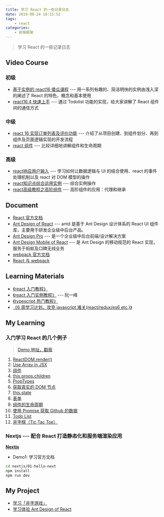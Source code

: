 ```yaml
---
title: 学习 React 的一些记录日志
date: 2019-08-24 18:15:52
tags:
	- react
categories:
	- 前端框架
---
```

> 学习 React 的一些记录日志
<!--more-->

## Video Course

### 初级

- [基于实例的 react16 傻瓜课程](https://www.imooc.com/learn/1045) --- 用一系列有趣的、简洁明快的实例由浅入深的阐述了 React 的特色，概念和基本使用
- [react16.4 快速上手](https://www.imooc.com/learn/1023) --- 通过 Todolist 功能的实现，给大家讲解了 React 组件间的通信方式

### 中级

- [react 16 实现订单列表及评价功能](https://www.imooc.com/learn/1061) --- 介绍了从项目创建、到组件划分、再到组件及页面逻辑实现的开发流程
- [react 组件](https://www.imooc.com/learn/944) --- 比较详细地讲解组件和生命周期

### 高级

- [react响应用户输入](https://www.imooc.com/learn/953) --- 学习如何让数据逻辑与 UI 的结合使用、react 的事件处理机制以及 react 对 DOM 模型的操作
- [react知识点综合运用实例](https://www.imooc.com/learn/971) --- 综合实例操作
- [react高级教程之高阶组件](https://www.imooc.com/learn/1075) --- 高阶组件的应用：代理和继承

## Document

- [React 官方文档](https://zh-hans.reactjs.org/docs/getting-started.html)
- [Ant Design of React](https://ant.design/docs/react/introduce-cn) --- antd 是基于 Ant Design 设计体系的 React UI 组件库，主要用于研发企业级中后台产品。
- [Ant Design Pro](https://pro.ant.design/docs/getting-started-cn) --- 是一个企业级中后台前端/设计解决方案
- [Ant Design Mobile of React](https://mobile.ant.design/docs/react/introduce-cn) --- 是 Ant Design 的移动规范的 React 实现，服务于蚂蚁及口碑无线业务
- [webpack 官方文档](https://www.webpackjs.com/concepts/)
- [React 与 webpack](https://typescript.bootcss.com/tutorials/react-&-webpack.html)

## Learning Materials

- [《react 入门教程》](https://hulufei.gitbooks.io/react-tutorial/content/index.html)
- [《react 入门实例教程》](http://www.ruanyifeng.com/blog/2015/03/react.html) --- 阮一峰
- [《typescript 热门教程》](https://ts.xcatliu.com/)
- [《6 周学习计划，攻克 javascript 难关(react/redux/es6 etc.)》](https://zhuanlan.zhihu.com/p/23412169)

## My Learning

### 入门学习 React 的几个例子

> [Demo 地址，戳我](https://github.com/yangtao2o/myreact/tree/master/demo)

1. [ReactDOM.render()](https://github.com/yangtao2o/myreact/blob/master/demo/01/index.html)
2. [Use Array in JSX](https://github.com/yangtao2o/myreact/blob/master/demo/02/index.html)
3. [组件](https://github.com/yangtao2o/myreact/blob/master/demo/03/index.html)
4. [this.props.children](https://github.com/yangtao2o/myreact/blob/master/demo/04/index.html)
5. [PropTypes](https://github.com/yangtao2o/myreact/blob/master/demo/05/index.html)
6. [获取真实的 DOM 节点](https://github.com/yangtao2o/myreact/blob/master/demo/06/index.html)
7. [this.state](https://github.com/yangtao2o/myreact/blob/master/demo/07/index.html)
8. [表单](https://github.com/yangtao2o/myreact/blob/master/demo/08/index.html)
9. [组件的生命周期](https://github.com/yangtao2o/myreact/blob/master/demo/09/index.html)
10. [使用 Promise 获取 Github 的数据](https://istaotao.com/myreact/demo/10/)
11. [Todo List](https://istaotao.com/myreact/demo/11/)
12. [井字棋（Tic Tac Toe）](https://istaotao.com/myreact/demo/12/)

### Nextjs --- 配合 React 打造静态化和服务端渲染应用

**[Nextjs](https://github.com/yangtao2o/myreact/tree/master/nextjs/01-hello-next)**

- Demo1: 学习官方文档

```bash
cd nextjs/01-hello-next
npm install
npm run dev
```
## My Project

- [学习「井字游戏」](https://github.com/yangtao2o/myreact/tree/master/product/01-ttt)
- [学习体验 Ant Design of React](https://github.com/yangtao2o/myreact/tree/master/product/02-news-app)
